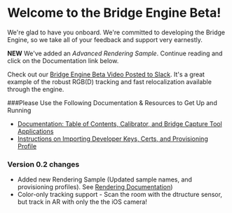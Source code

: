 # Welcome to the Bridge Engine Beta!

We're glad to have you onboard. We're committed to developing the Bridge Engine, so we take all of your feedback and support very earnestly.

**NEW** We've added an *Advanced Rendering Sample*. Continue reading and click on the Documentation link below.

Check out our <a href="https://www.youtube.com/embed/nXB_0DGbamU" target="_blank">Bridge Engine Beta Video Posted to Slack</a>. It's a great example of the robust RGB(D) tracking and fast relocalization available through the engine.   

###Please Use the Following Documentation & Resources to Get Up and Running
- [Documentation: Table of Contents, Calibrator, and Bridge Capture Tool Applications](https://github.com/OccipitalOpenSource/bridge-engine-beta/wiki)
- [Instructions on Importing Developer Keys, Certs, and Provisioning Profile](https://github.com/OccipitalOpenSource/bridge-engine-beta/wiki/Importing-Keys)

### Version 0.2 changes
 - Added new Rendering Sample (Updated sample names, and provisioning profiles). See [Rendering Documentation](https://github.com/OccipitalOpenSource/bridge-engine-beta/wiki/Documentation:-Advanced-Rendering-with-the-Bridge-Engine))
 - Color-only tracking support - Scan the room with the dtructure sensor, but track in AR with only the the iOS camera!
